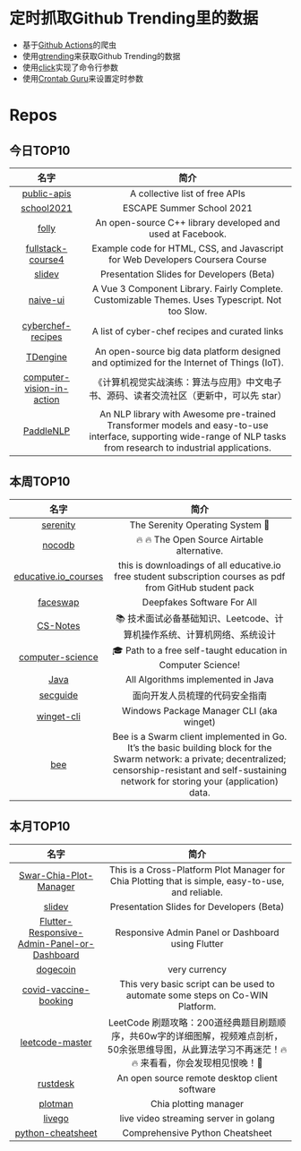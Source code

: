 # 定时抓取Github Trending里的数据
* 基于[Github Actions](https://docs.github.com/en/actions)的爬虫
* 使用[gtrending](https://github.com/hedythedev/gtrending)来获取Github Trending的数据
* 使用[click](https://github.com/pallets/click)实现了命令行参数
* 使用[Crontab Guru](https://crontab.guru/)来设置定时参数

# Repos
## 今日TOP10 
<!-- START OF DAILY_TOP10_REPOS -->
| 名字 | 简介 |
| :----: | :----: |
| [public-apis](https://github.com/public-apis/public-apis) | A collective list of free APIs |
| [school2021](https://github.com/escape2020/school2021) | ESCAPE Summer School 2021 |
| [folly](https://github.com/facebook/folly) | An open-source C++ library developed and used at Facebook. |
| [fullstack-course4](https://github.com/jhu-ep-coursera/fullstack-course4) | Example code for HTML, CSS, and Javascript for Web Developers Coursera Course |
| [slidev](https://github.com/slidevjs/slidev) | Presentation Slides for Developers (Beta) |
| [naive-ui](https://github.com/TuSimple/naive-ui) | A Vue 3 Component Library. Fairly Complete. Customizable Themes. Uses Typescript. Not too Slow. |
| [cyberchef-recipes](https://github.com/mattnotmax/cyberchef-recipes) | A list of cyber-chef recipes and curated links |
| [TDengine](https://github.com/taosdata/TDengine) | An open-source big data platform designed and optimized for the Internet of Things (IoT). |
| [computer-vision-in-action](https://github.com/Charmve/computer-vision-in-action) | 《计算机视觉实战演练：算法与应用》中文电子书、源码、读者交流社区（更新中，可以先 star） |
| [PaddleNLP](https://github.com/PaddlePaddle/PaddleNLP) | An NLP library with Awesome pre-trained Transformer models and easy-to-use interface, supporting wide-range of NLP tasks from research to industrial applications. |
<!-- END OF DAILY_TOP10_REPOS -->

## 本周TOP10
<!-- START OF WEEKLY_TOP10_REPOS -->
| 名字 | 简介 |
| :----: | :----: |
| [serenity](https://github.com/SerenityOS/serenity) | The Serenity Operating System 🐞 |
| [nocodb](https://github.com/nocodb/nocodb) | 🔥 🔥 The Open Source Airtable alternative. |
| [educative.io_courses](https://github.com/merry75/educative.io_courses) | this is downloadings of all educative.io free student subscription courses as pdf from GitHub student pack |
| [faceswap](https://github.com/deepfakes/faceswap) | Deepfakes Software For All |
| [CS-Notes](https://github.com/CyC2018/CS-Notes) | 📚 技术面试必备基础知识、Leetcode、计算机操作系统、计算机网络、系统设计 |
| [computer-science](https://github.com/ossu/computer-science) | 🎓 Path to a free self-taught education in Computer Science! |
| [Java](https://github.com/TheAlgorithms/Java) | All Algorithms implemented in Java |
| [secguide](https://github.com/Tencent/secguide) | 面向开发人员梳理的代码安全指南 |
| [winget-cli](https://github.com/microsoft/winget-cli) | Windows Package Manager CLI (aka winget) |
| [bee](https://github.com/ethersphere/bee) | Bee is a Swarm client implemented in Go. It’s the basic building block for the Swarm network: a private; decentralized; censorship-resistant and self-sustaining network for storing your (application) data. |
<!-- END OF WEEKLY_TOP10_REPOS -->

## 本月TOP10
<!-- START OF MONTHLY_TOP10_REPOS -->
| 名字 | 简介 |
| :----: | :----: |
| [Swar-Chia-Plot-Manager](https://github.com/swar/Swar-Chia-Plot-Manager) | This is a Cross-Platform Plot Manager for Chia Plotting that is simple, easy-to-use, and reliable. |
| [slidev](https://github.com/slidevjs/slidev) | Presentation Slides for Developers (Beta) |
| [Flutter-Responsive-Admin-Panel-or-Dashboard](https://github.com/abuanwar072/Flutter-Responsive-Admin-Panel-or-Dashboard) | Responsive Admin Panel or Dashboard using Flutter |
| [dogecoin](https://github.com/dogecoin/dogecoin) | very currency |
| [covid-vaccine-booking](https://github.com/pallupz/covid-vaccine-booking) | This very basic script can be used to automate some steps on Co-WIN Platform. |
| [leetcode-master](https://github.com/youngyangyang04/leetcode-master) | LeetCode 刷题攻略：200道经典题目刷题顺序，共60w字的详细图解，视频难点剖析，50余张思维导图，从此算法学习不再迷茫！🔥🔥 来看看，你会发现相见恨晚！🚀 |
| [rustdesk](https://github.com/rustdesk/rustdesk) | An open source remote desktop client software |
| [plotman](https://github.com/ericaltendorf/plotman) | Chia plotting manager |
| [livego](https://github.com/gwuhaolin/livego) | live video streaming server in golang |
| [python-cheatsheet](https://github.com/gto76/python-cheatsheet) | Comprehensive Python Cheatsheet |
<!-- END OF MONTHLY_TOP10_REPOS -->
